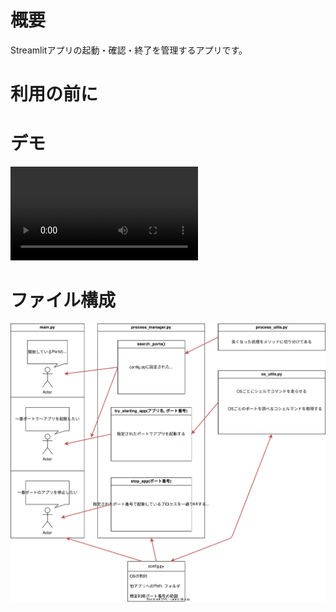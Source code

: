 # 概要

Streamlitアプリの起動・確認・終了を管理するアプリです。

# 利用の前に


# デモ

<video src="docs/demo.mp4" controls></video>


# ファイル構成

![メソッド依存図](docs/method_dependency.svg)
